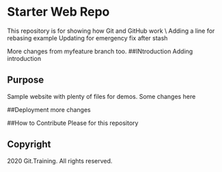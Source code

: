 # Starter Web Repo

This repository is for showing how Git and GitHub work
\\ Adding a line for rebasing example
Updating for emergency fix after stash

More changes from myfeature branch too.
##INtroduction 
Adding introduction

## Purpose

Sample website with plenty of files for demos. Some changes here

##Deployment
more changes

##How to Contribute
Please for this repository

## Copyright
2020 Git.Training. All rights reserved.
